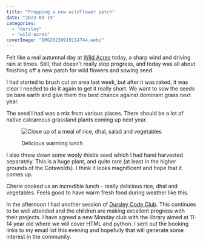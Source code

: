 ```yaml
---
title: "Prepping a new wildflower patch"
date: "2023-09-19"
categories: 
  - "dursley"
  - "wild-acres"
coverImage: "IMG20230919114744.webp"
---
```


Felt like a real autumnal day at [Wild Acres](https://wildacres.org.uk/) today, a sharp wind and driving rain at times. Still, that doesn't really stop progress, and today was all about finishing off a new patch for wild flowers and sowing seed.

I had started to brush cut an area last week, but after it was raked, it was clear I needed to do it again to get it really short. We want to sow the seeds on bare earth and give them the best chance against dominant grass next year.

The seed I had was a mix from various places. There should be a lot of native calcareous grassland plants coming up next year.

<figure>

![Close up of a meal of rice, dhal, salad and vegetables](images/IMG20230919131424-1024x768.webp)

<figcaption>

Delicious warming lunch

</figcaption>

</figure>

I also threw down some wooly thistle seed which I had hand harvested separately. This is a huge plant, and quite rare (at least in the higher grounds of the Cotswolds). I think it looks magnificent and hope that it comes up.

Cherie cooked us an incredible lunch - really delicious rice, dhal and vegetables. Feels good to have warm fresh food during weather like this.

In the afternoon I had another session of [Dursley Code Club](https://www.facebook.com/dursleycodeclub). This continues to be well attended and the children are making excellent progress with their projects. I have agreed a new Monday club with the library aimed at 11-14 year old where we will cover HTML and python. I sent out the booking links to my email list this evening and hopefully that will generate some interest in the community.
